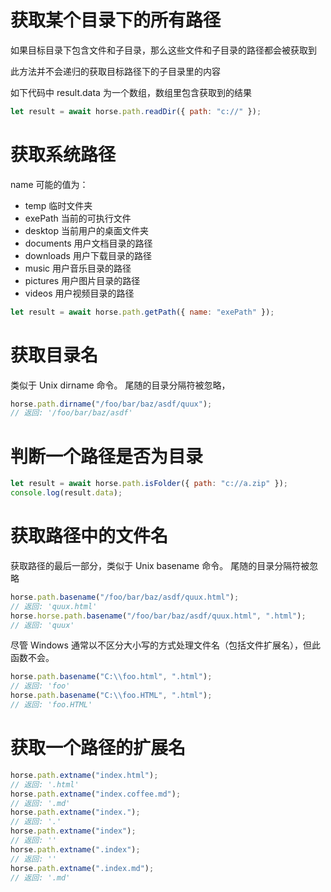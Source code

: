 # 获取某个目录下的所有路径

如果目标目录下包含文件和子目录，那么这些文件和子目录的路径都会被获取到

此方法并不会递归的获取目标路径下的子目录里的内容

如下代码中 result.data 为一个数组，数组里包含获取到的结果

```javascript
let result = await horse.path.readDir({ path: "c://" });
```

# 获取系统路径

name 可能的值为：

- temp 临时文件夹
- exePath 当前的可执行文件
- desktop 当前用户的桌面文件夹
- documents 用户文档目录的路径
- downloads 用户下载目录的路径
- music 用户音乐目录的路径
- pictures 用户图片目录的路径
- videos 用户视频目录的路径

```js
let result = await horse.path.getPath({ name: "exePath" });
```

# 获取目录名

类似于 Unix dirname 命令。 尾随的目录分隔符被忽略，

```js
horse.path.dirname("/foo/bar/baz/asdf/quux");
// 返回: '/foo/bar/baz/asdf'
```

# 判断一个路径是否为目录

```javascript
let result = await horse.path.isFolder({ path: "c://a.zip" });
console.log(result.data);
```

# 获取路径中的文件名

获取路径的最后一部分，类似于 Unix basename 命令。 尾随的目录分隔符被忽略

```js
horse.path.basename("/foo/bar/baz/asdf/quux.html");
// 返回: 'quux.html'
horse.horse.path.basename("/foo/bar/baz/asdf/quux.html", ".html");
// 返回: 'quux'
```

尽管 Windows 通常以不区分大小写的方式处理文件名（包括文件扩展名），但此函数不会。

```js
horse.path.basename("C:\\foo.html", ".html");
// 返回: 'foo'
horse.path.basename("C:\\foo.HTML", ".html");
// 返回: 'foo.HTML'
```

# 获取一个路径的扩展名

```js
horse.path.extname("index.html");
// 返回: '.html'
horse.path.extname("index.coffee.md");
// 返回: '.md'
horse.path.extname("index.");
// 返回: '.'
horse.path.extname("index");
// 返回: ''
horse.path.extname(".index");
// 返回: ''
horse.path.extname(".index.md");
// 返回: '.md'
```
